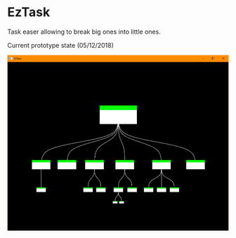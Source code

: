 # EzTask

Task easer allowing to break big ones into little ones.

Current prototype state (05/12/2018)

![Prototype](https://github.com/johnBuffer/EzTask/blob/master/img/proto_05122018.png)
